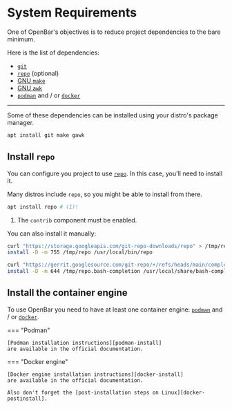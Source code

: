 # System Requirements

One of OpenBar's objectives is to reduce project dependencies to the bare
minimum.

Here is the list of dependencies:

- [`git`][git]
- [`repo`][repo] (optional)
- [GNU `make`][gmake]
- [GNU `awk`][gawk]
- [`podman`][podman] and / or [`docker`][docker]

[git]: https://git-scm.com
[repo]: https://gerrit.googlesource.com/git-repo/
[gmake]: https://www.gnu.org/software/make/
[gawk]: https://www.gnu.org/software/awk/
[podman]: https://podman.io
[docker]: https://www.docker.com

---

Some of these dependencies can be installed using your distro's package manager.

```bash title="On Debian"
apt install git make gawk
```

## Install `repo`

You can configure you project to use [`repo`][repo]. In this case, you'll
need to install it.

Many distros include `repo`, so you might be able to install from there.

```bash title="On Debian"
apt install repo # (1)!
```

1.  The `contrib` component must be enabled.

You can also install it manually:

```bash title="Manual install"
curl "https://storage.googleapis.com/git-repo-downloads/repo" > /tmp/repo
install -D -m 755 /tmp/repo /usr/local/bin/repo

curl "https://gerrit.googlesource.com/git-repo/+/refs/heads/main/completion.bash?format=TEXT" | base64 -d > /tmp/repo.bash-completion
install -D -m 644 /tmp/repo.bash-completion /usr/local/share/bash-completion/completions/repo
```

## Install the container engine

To use OpenBar you need to have at least one container engine:
[`podman`][podman] and / or [`docker`][docker].

=== "Podman"

    [Podman installation instructions][podman-install]
    are available in the official documentation.

[podman-install]: https://podman.io/docs/installation

=== "Docker engine"

    [Docker engine installation instructions][docker-install]
    are available in the official documentation.

    Also don't forget the [post-installation steps on Linux][docker-postinstall].

[docker-install]: https://docs.docker.com/engine/install
[docker-postinstall]: https://docs.docker.com/engine/install/linux-postinstall
